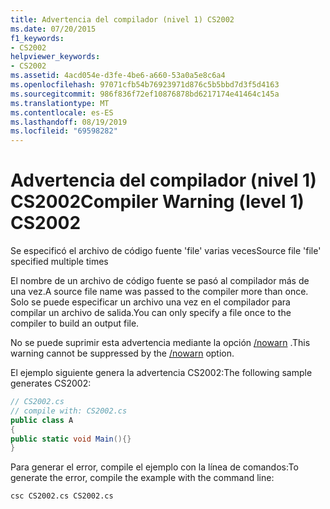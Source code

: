 ```yaml
---
title: Advertencia del compilador (nivel 1) CS2002
ms.date: 07/20/2015
f1_keywords:
- CS2002
helpviewer_keywords:
- CS2002
ms.assetid: 4acd054e-d3fe-4be6-a660-53a0a5e8c6a4
ms.openlocfilehash: 97071cfb54b76923971d876c5b5bbd7d3f5d4163
ms.sourcegitcommit: 986f836f72ef10876878bd6217174e41464c145a
ms.translationtype: MT
ms.contentlocale: es-ES
ms.lasthandoff: 08/19/2019
ms.locfileid: "69598282"
---
```

# <a name="compiler-warning-level-1-cs2002"></a><span data-ttu-id="3710e-102">Advertencia del compilador (nivel 1) CS2002</span><span class="sxs-lookup"><span data-stu-id="3710e-102">Compiler Warning (level 1) CS2002</span></span>
<span data-ttu-id="3710e-103">Se especificó el archivo de código fuente 'file' varias veces</span><span class="sxs-lookup"><span data-stu-id="3710e-103">Source file 'file' specified multiple times</span></span>  
  
 <span data-ttu-id="3710e-104">El nombre de un archivo de código fuente se pasó al compilador más de una vez.</span><span class="sxs-lookup"><span data-stu-id="3710e-104">A source file name was passed to the compiler more than once.</span></span> <span data-ttu-id="3710e-105">Solo se puede especificar un archivo una vez en el compilador para compilar un archivo de salida.</span><span class="sxs-lookup"><span data-stu-id="3710e-105">You can only specify a file once to the compiler to build an output file.</span></span>  
  
 <span data-ttu-id="3710e-106">No se puede suprimir esta advertencia mediante la opción [/nowarn](../language-reference/compiler-options/nowarn-compiler-option.md) .</span><span class="sxs-lookup"><span data-stu-id="3710e-106">This warning cannot be suppressed by the [/nowarn](../language-reference/compiler-options/nowarn-compiler-option.md) option.</span></span>  
  
 <span data-ttu-id="3710e-107">El ejemplo siguiente genera la advertencia CS2002:</span><span class="sxs-lookup"><span data-stu-id="3710e-107">The following sample generates CS2002:</span></span>  
  
```csharp  
// CS2002.cs  
// compile with: CS2002.cs  
public class A  
{  
public static void Main(){}  
}  
```  
  
 <span data-ttu-id="3710e-108">Para generar el error, compile el ejemplo con la línea de comandos:</span><span class="sxs-lookup"><span data-stu-id="3710e-108">To generate the error, compile the example with the command line:</span></span>  
  
```console  
csc CS2002.cs CS2002.cs  
```
